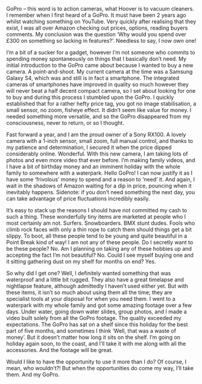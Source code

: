---
---
GoPro – this word is to action cameras, what Hoover is to vacuum cleaners. I remember when I first heard of a GoPro. It must have been 2 years ago whilst watching something on YouTube. Very quickly after realising that they exist, I was all over Amazon checking out prices, options, reading buyers comments. My conclusion was the question ‘Why would you spend over £300 on something so lacking in features?’. Needless to say, I now own one!

I’m a bit of a sucker for a gadget, however I’m not someone who commits to spending money spontaneously on things that I basically don’t need. My initial introduction to the GoPro came about because I wanted to buy a new camera. A point-and-shoot. My current camera at the time was a Samsung Galaxy S4, which was and still is in fact a smartphone. The integrated cameras of smartphones have improved in quality so much however they will never beat a half decent compact camera, so I set about looking for one to buy and during this process I stumbled upon the GoPro. I quickly established that for a rather hefty price tag, you got no image stabilisation, a small sensor, no zoom, fisheye effect. It didn’t seem like value for money. I needed something more versatile, and so the GoPro disappeared from my consciousness, never to return, or so I thought.

Fast forward a year, and I am the proud owner of a Sony RX100. A lovely camera with a 1-inch sensor, small zoom, full manual control, and thanks to my patience and determination, I secured it when the price dipped considerably online. Wonderful. With this new camera, I am taking lots of photos and even more video that ever before. I’m making family videos, and I have a bit of birthday money and an imminent holiday with the whole family to somewhere with a waterpark. Hello GoPro! I can now justify it as I have some ‘frivolous’ money to spend and a reason to ‘need’ it. And again, I wait in the shadows of Amazon waiting for a dip in price, pouncing when it inevitably happens. Sidenote: if you don’t need something the next day, you can take advantage of price fluctuations incredibly easily.

It’s easy to stack up the reasons I should have not committed my cash to such a thing. These wonderfully tiny items are marketed at people who I most certainly am not. Surfers. Snowboarders. BMX stunt dudes. Fools who climb rock faces with only a thin rope to catch them should things get a bit slippy. To boot, all these people tend to be young and quite beautiful in a Point Break kind of way! I am not any of these people. Do I secretly want to be these people? No. Am I planning on taking any of these hobbies up and accepting the fact I’m not beautiful? No. Could I see myself buying one and it sitting gathering dust on my shelf for months on end? Yes.

So why did I get one? Well, I definitely wanted something that was waterproof and a little bit rugged. They also have a great timelapse and nightlapse feature, although admittedly I haven’t used either yet. But with these items, it isn’t so much about using them all the time; they are specialist tools at your disposal for when you need them. I went to a waterpark with my whole family and got some amazing footage over a few days. Under water, going down water slides, group photos, and I made a video built solely from all the GoPro footage. The quality exceeded my expectations. The GoPro has sat on a shelf since this holiday for the best part of five months, and sometimes I think ‘Well, that was a waste of money’. But it doesn’t matter how long it sits on the shelf. I’m going on holiday again soon, to the coast, and I’ll take it with me along with all the accessories. And the footage will be great. 

Would I like to have the opportunity to use it more than I do? Of course, I mean, who wouldn’t?! But when the opportunities do come my way, I’ll take them. And my GoPro.
